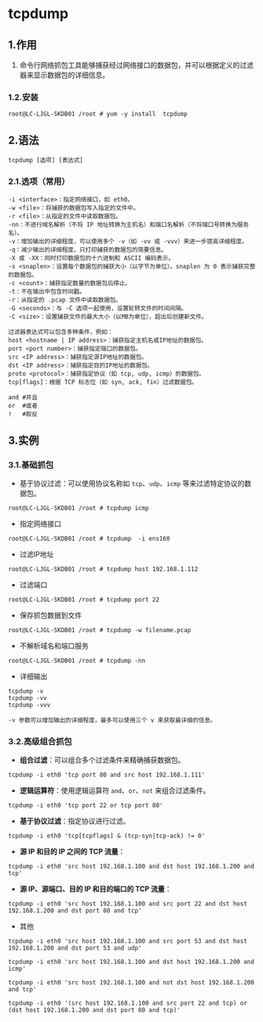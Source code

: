 # tcpdump

## 1.作用

1. 命令行网络抓包工具能够捕获经过网络接口的数据包，并可以根据定义的过滤器来显示数据包的详细信息。

### 1.2.安装

~~~shell
root@LC-LJGL-SKDB01 /root # yum -y install  tcpdump
~~~

## 2.语法

~~~shell
tcpdump [选项] [表达式]
~~~

### 2.1.选项（常用）

~~~shell
-i <interface>：指定网络接口，如 eth0。
-w <file>：将捕获的数据包写入指定的文件中。
-r <file>：从指定的文件中读取数据包。
-nn：不进行域名解析（不将 IP 地址转换为主机名）和端口名解析（不将端口号转换为服务名）。
-v：增加输出的详细程度，可以使用多个 -v（如 -vv 或 -vvv）来进一步提高详细程度。
-q：减少输出的详细程度，只打印捕获的数据包的简要信息。
-X 或 -XX：同时打印数据包的十六进制和 ASCII 编码表示。
-s <snaplen>：设置每个数据包的捕获大小（以字节为单位）。snaplen 为 0 表示捕获完整的数据包。
-c <count>：捕获指定数量的数据包后停止。
-t：不在输出中包含时间戳。
-r：从指定的 .pcap 文件中读取数据包。
-G <seconds>：与 -C 选项一起使用，设置轮转文件的时间间隔。
-C <size>：设置捕获文件的最大大小（以MB为单位），超出后创建新文件。

过滤器表达式可以包含多种条件，例如：
host <hostname | IP address>：捕获指定主机名或IP地址的数据包。
port <port number>：捕获指定端口的数据包。
src <IP address>：捕获指定源IP地址的数据包。
dst <IP address>：捕获指定目的IP地址的数据包。
proto <protocol>：捕获指定协议（如 tcp, udp, icmp）的数据包。
tcp[flags]：根据 TCP 标志位（如 syn, ack, fin）过滤数据包。

and #并且
or  #或者  
!   #取反
~~~

## 3.实例

### 3.1.基础抓包

- 基于协议过滤：可以使用协议名称如 `tcp`、`udp`、`icmp` 等来过滤特定协议的数据包。

~~~shell
root@LC-LJGL-SKDB01 /root # tcpdump icmp
~~~

- 指定网络接口

~~~shell
root@LC-LJGL-SKDB01 /root # tcpdump  -i ens160
~~~

- 过滤IP地址

~~~shell
root@LC-LJGL-SKDB01 /root # tcpdump host 192.168.1.112
~~~

- 过滤端口

~~~shell
root@LC-LJGL-SKDB01 /root # tcpdump port 22 
~~~

- 保存抓包数据到文件

~~~shell
root@LC-LJGL-SKDB01 /root # tcpdump -w filename.pcap   
~~~

- 不解析域名和端口服务

~~~shell
root@LC-LJGL-SKDB01 /root # tcpdump -nn
~~~

- 详细输出

~~~shell
tcpdump -v
tcpdump -vv
tcpdump -vvv

-v 参数可以增加输出的详细程度，最多可以使用三个 v 来获取最详细的信息。
~~~

### 3.2.高级组合抓包

- **组合过滤**：可以组合多个过滤条件来精确捕获数据包。

~~~shell
tcpdump -i eth0 'tcp port 80 and src host 192.168.1.111'
~~~

- **逻辑运算符**：使用逻辑运算符 `and`、`or`、`not` 来组合过滤条件。

~~~shell
tcpdump -i eth0 'tcp port 22 or tcp port 80'
~~~

- **基于协议过滤**：指定协议进行过滤。

~~~shell
tcpdump -i eth0 'tcp[tcpflags] & (tcp-syn|tcp-ack) != 0'
~~~

- **源 IP 和目的 IP 之间的 TCP 流量**：

~~~shell
tcpdump -i eth0 'src host 192.168.1.100 and dst host 192.168.1.200 and tcp'
~~~

- **源 IP、源端口、目的 IP 和目的端口的 TCP 流量**：

~~~shell
tcpdump -i eth0 'src host 192.168.1.100 and src port 22 and dst host 192.168.1.200 and dst port 80 and tcp'
~~~

- 其他

~~~shell
tcpdump -i eth0 'src host 192.168.1.100 and src port 53 and dst host 192.168.1.200 and dst port 53 and udp'
~~~

~~~shell
tcpdump -i eth0 'src host 192.168.1.100 and dst host 192.168.1.200 and icmp'
~~~

~~~shell
tcpdump -i eth0 'src host 192.168.1.100 and not dst host 192.168.1.200 and tcp'
~~~

~~~shell
tcpdump -i eth0 '(src host 192.168.1.100 and src port 22 and tcp) or (dst host 192.168.1.200 and dst port 80 and tcp)'
~~~




